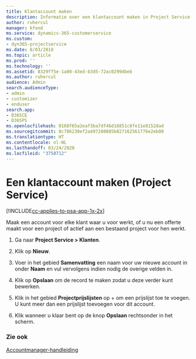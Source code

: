 ```yaml
---
title: Klantaccount maken
description: Informatie over een klantaccount maken in Project Service
author: ruhercul
manager: kfend
ms.service: dynamics-365-customerservice
ms.custom:
- dyn365-projectservice
ms.date: 8/03/2018
ms.topic: article
ms.prod: ''
ms.technology: ''
ms.assetid: 8329ff5e-1a00-43ed-b3d5-72ac0299dbeb
ms.author: ruhercul
audience: Admin
search.audienceType:
- admin
- customizer
- enduser
search.app:
- D365CE
- D365PS
ms.openlocfilehash: 0168f65a2eaf3ba7df46d16851c8fe11e8152dad
ms.sourcegitcommit: 8c786230ef2a497280885b827162561776e2eb00
ms.translationtype: HT
ms.contentlocale: nl-NL
ms.lasthandoff: 03/24/2020
ms.locfileid: "3750712"
---
```

# <a name="create-a-customer-account-project-service"></a>Een klantaccount maken (Project Service)

[!INCLUDE[cc-applies-to-psa-app-1x-2x](../includes/cc-applies-to-psa-app-1x-2x.md)]

Maak een account voor elke klant waar u voor werkt, of u nu een offerte maakt voor een project of actief aan een bestaand project voor hen werkt.  
  
1.  Ga naar **Project Service > Klanten**.  
  
2.  Klik op **Nieuw**.  
  
3.  Voer in het gebied **Samenvatting** een naam voor uw nieuwe account in onder **Naam** en vul vervolgens indien nodig de overige velden in.  
  
4.  Klik op **Opslaan** om de record te maken zodat u deze verder kunt bewerken.  
  
5.  Klik in het gebied **Projectprijslijsten** op + om een prijslijst toe te voegen. U kunt meer dan een prijslijst toevoegen voor dit account.  
  
6.  Klik wanneer u klaar bent op de knop **Opslaan** rechtsonder in het scherm.  
  
### <a name="see-also"></a>Zie ook  
 [Accountmanager-handleiding](../project-service/account-manager-guide.md)
